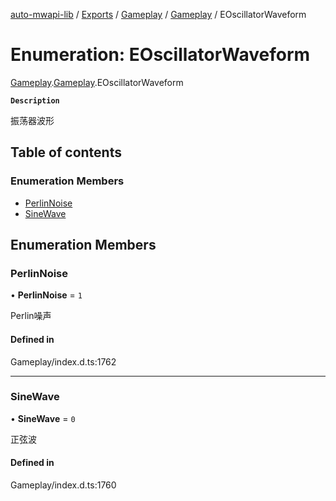 [auto-mwapi-lib](../README.md) / [Exports](../modules.md) / [Gameplay](../modules/Gameplay.md) / [Gameplay](../modules/Gameplay.Gameplay.md) / EOscillatorWaveform

# Enumeration: EOscillatorWaveform

[Gameplay](../modules/Gameplay.md).[Gameplay](../modules/Gameplay.Gameplay.md).EOscillatorWaveform

**`Description`**

振荡器波形

## Table of contents

### Enumeration Members

- [PerlinNoise](Gameplay.Gameplay.EOscillatorWaveform.md#perlinnoise)
- [SineWave](Gameplay.Gameplay.EOscillatorWaveform.md#sinewave)

## Enumeration Members

### PerlinNoise

• **PerlinNoise** = ``1``

Perlin噪声

#### Defined in

Gameplay/index.d.ts:1762

___

### SineWave

• **SineWave** = ``0``

正弦波

#### Defined in

Gameplay/index.d.ts:1760

